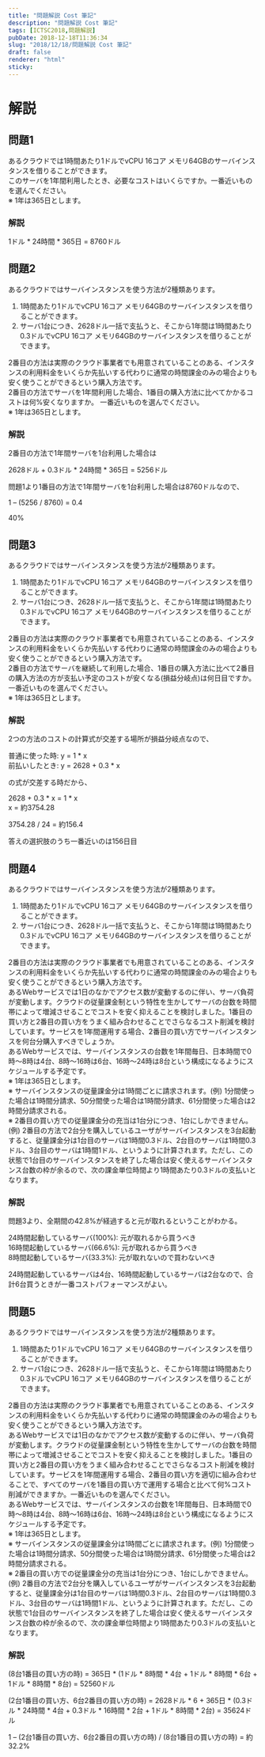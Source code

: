 ```yaml
---
title: "問題解説 Cost 筆記"
description: "問題解説 Cost 筆記"
tags: [ICTSC2018,問題解説]
pubDate: 2018-12-18T11:36:34
slug: "2018/12/18/問題解説 Cost 筆記"
draft: false
renderer: "html"
sticky: 
---
```


<h1>解説</h1>
<h2>問題1</h2>
<p>あるクラウドでは1時間あたり1ドルでvCPU 16コア メモリ64GBのサーバインスタンスを借りることができます。<br />
このサーバを1年間利用したとき、必要なコストはいくらですか。一番近いものを選んでください。<br />
※ 1年は365日とします。</p>
<h3>解説</h3>
<p>1ドル * 24時間 * 365日 = 8760ドル</p>
<h2>問題2</h2>
<p>あるクラウドではサーバインスタンスを使う方法が2種類あります。</p>
<ol>
<li>1時間あたり1ドルでvCPU 16コア メモリ64GBのサーバインスタンスを借りることができます。</li>
<li>サーバ1台につき、2628ドル一括で支払うと、そこから1年間は1時間あたり0.3ドルでvCPU 16コア メモリ64GBのサーバインスタンスを借りることができます。</li>
</ol>
<p>2番目の方法は実際のクラウド事業者でも用意されていることのある、インスタンスの利用料金をいくらか先払いする代わりに通常の時間課金のみの場合よりも安く使うことができるという購入方法です。<br />
2番目の方法でサーバを1年間利用した場合、1番目の購入方法に比べてかかるコストは何%安くなりますか。 一番近いものを選んでください。<br />
※ 1年は365日とします。</p>
<h3>解説</h3>
<p>2番目の方法で1年間サーバを1台利用した場合は</p>
<p>2628ドル + 0.3ドル * 24時間 * 365日 = 5256ドル</p>
<p>問題1より1番目の方法で1年間サーバを1台利用した場合は8760ドルなので、</p>
<p>1 &#8211; (5256 / 8760) = 0.4</p>
<p>40%</p>
<h2>問題3</h2>
<p>あるクラウドではサーバインスタンスを使う方法が2種類あります。</p>
<ol>
<li>1時間あたり1ドルでvCPU 16コア メモリ64GBのサーバインスタンスを借りることができます。</li>
<li>サーバ1台につき、2628ドル一括で支払うと、そこから1年間は1時間あたり0.3ドルでvCPU 16コア メモリ64GBのサーバインスタンスを借りることができます。</li>
</ol>
<p>2番目の方法は実際のクラウド事業者でも用意されていることのある、インスタンスの利用料金をいくらか先払いする代わりに通常の時間課金のみの場合よりも安く使うことができるという購入方法です。<br />
2番目の方法でサーバを継続して利用した場合、1番目の購入方法に比べて2番目の購入方法の方が支払い予定のコストが安くなる(損益分岐点)は何日目ですか。 一番近いものを選んでください。<br />
※ 1年は365日とします。</p>
<h3>解説</h3>
<p>2つの方法のコストの計算式が交差する場所が損益分岐点なので、</p>
<p>普通に使った時: y = 1 * x<br />
前払いしたとき: y = 2628 + 0.3 * x</p>
<p>の式が交差する時だから、</p>
<p>2628 + 0.3 * x = 1 * x<br />
x = 約3754.28</p>
<p>3754.28 / 24 = 約156.4</p>
<p>答えの選択肢のうち一番近いのは156日目</p>
<h2>問題4</h2>
<p>あるクラウドではサーバインスタンスを使う方法が2種類あります。</p>
<ol>
<li>1時間あたり1ドルでvCPU 16コア メモリ64GBのサーバインスタンスを借りることができます。</li>
<li>サーバ1台につき、2628ドル一括で支払うと、そこから1年間は1時間あたり0.3ドルでvCPU 16コア メモリ64GBのサーバインスタンスを借りることができます。</li>
</ol>
<p>2番目の方法は実際のクラウド事業者でも用意されていることのある、インスタンスの利用料金をいくらか先払いする代わりに通常の時間課金のみの場合よりも安く使うことができるという購入方法です。<br />
あるWebサービスでは1日のなかでアクセス数が変動するのに伴い、サーバ負荷が変動します。クラウドの従量課金制という特性を生かしてサーバの台数を時間帯によって増減させることでコストを安く抑えることを検討しました。1番目の買い方と2番目の買い方をうまく組み合わせることでさらなるコスト削減を検討しています。サービスを1年間運用する場合、2番目の買い方でサーバインスタンスを何台分購入すべきでしょうか。<br />
あるWebサービスでは、サーバインスタンスの台数を1年間毎日、日本時間で0時〜8時は4台、8時〜16時は6台、16時〜24時は8台という構成になるようにスケジュールする予定です。<br />
※ 1年は365日とします。<br />
※ サーバインスタンスの従量課金分は1時間ごとに請求されます。(例) 1分間使った場合は1時間分請求、50分間使った場合は1時間分請求、61分間使った場合は2時間分請求される。<br />
※ 2番目の買い方での従量課金分の充当は1台分につき、1台にしかできません。 (例) 2番目の方法で2台分を購入しているユーザがサーバインスタンスを3台起動すると、従量課金分は1台目のサーバは1時間0.3ドル、2台目のサーバは1時間0.3ドル、3台目のサーバは1時間1ドル、というように計算されます。ただし、この状態で1台目のサーバインスタンスを終了した場合は安く使えるサーバインスタンス台数の枠が余るので、次の課金単位時間より1時間あたり0.3ドルの支払いとなります。</p>
<h3>解説</h3>
<p>問題3より、全期間の42.8%が経過すると元が取れるということがわかる。</p>
<p>24時間起動しているサーバ(100%): 元が取れるから買うべき<br />
16時間起動しているサーバ(66.6%): 元が取れるから買うべき<br />
8時間起動しているサーバ(33.3%): 元が取れないので買わないべき</p>
<p>24時間起動しているサーバは4台、16時間起動しているサーバは2台なので、合計6台買うときが一番コストパフォーマンスがよい。</p>
<h2>問題5</h2>
<p>あるクラウドではサーバインスタンスを使う方法が2種類あります。</p>
<ol>
<li>1時間あたり1ドルでvCPU 16コア メモリ64GBのサーバインスタンスを借りることができます。</li>
<li>サーバ1台につき、2628ドル一括で支払うと、そこから1年間は1時間あたり0.3ドルでvCPU 16コア メモリ64GBのサーバインスタンスを借りることができます。</li>
</ol>
<p>2番目の方法は実際のクラウド事業者でも用意されていることのある、インスタンスの利用料金をいくらか先払いする代わりに通常の時間課金のみの場合よりも安く使うことができるという購入方法です。<br />
あるWebサービスでは1日のなかでアクセス数が変動するのに伴い、サーバ負荷が変動します。クラウドの従量課金制という特性を生かしてサーバの台数を時間帯によって増減させることでコストを安く抑えることを検討しました。1番目の買い方と2番目の買い方をうまく組み合わせることでさらなるコスト削減を検討しています。サービスを1年間運用する場合、2番目の買い方を適切に組み合わせることで、すべてのサーバを1番目の買い方で運用する場合と比べて何%コスト削減ができますか。一番近いものを選んでください。<br />
あるWebサービスでは、サーバインスタンスの台数を1年間毎日、日本時間で0時〜8時は4台、8時〜16時は6台、16時〜24時は8台という構成になるようにスケジュールする予定です。<br />
※ 1年は365日とします。<br />
※ サーバインスタンスの従量課金分は1時間ごとに請求されます。(例) 1分間使った場合は1時間分請求、50分間使った場合は1時間分請求、61分間使った場合は2時間分請求される。<br />
※ 2番目の買い方での従量課金分の充当は1台分につき、1台にしかできません。 (例) 2番目の方法で2台分を購入しているユーザがサーバインスタンスを3台起動すると、従量課金分は1台目のサーバは1時間0.3ドル、2台目のサーバは1時間0.3ドル、3台目のサーバは1時間1ドル、というように計算されます。ただし、この状態で1台目のサーバインスタンスを終了した場合は安く使えるサーバインスタンス台数の枠が余るので、次の課金単位時間より1時間あたり0.3ドルの支払いとなります。</p>
<h3>解説</h3>
<p>(8台1番目の買い方の時) = 365日 * (1ドル * 8時間 * 4台 + 1ドル * 8時間 * 6台 + 1ドル * 8時間 * 8台) = 52560ドル</p>
<p>(2台1番目の買い方、6台2番目の買い方の時) = 2628ドル * 6 + 365日 * (0.3ドル * 24時間 * 4台 + 0.3ドル * 16時間 * 2台 + 1ドル * 8時間 * 2台) = 35624ドル</p>
<p>1 &#8211; (2台1番目の買い方、6台2番目の買い方の時) / (8台1番目の買い方の時) = 約32.2%</p>
